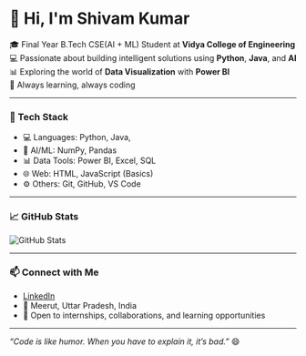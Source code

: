 # 👋 Hi, I'm Shivam Kumar

🎓 Final Year B.Tech CSE(AI + ML) Student at **Vidya College of Engineering**  
💻 Passionate about building intelligent solutions using **Python**, **Java**, and **AI**  
📊 Exploring the world of **Data Visualization** with **Power BI**  
🚀 Always learning, always coding

---

### 🔧 Tech Stack

- 💻 Languages: Python, Java, 
- 🤖 AI/ML: NumPy, Pandas
- 📊 Data Tools: Power BI, Excel, SQL
- 🌐 Web: HTML, JavaScript (Basics)
- ⚙️ Others: Git, GitHub, VS Code

---

### 📈 GitHub Stats

![GitHub Stats](https://github-readme-stats.vercel.app/api?username=Shivam0513&show_icons=true&theme=radical)

---

### 📫 Connect with Me

- [LinkedIn](https://www.linkedin.com/in/shivam-kumar-29961a265)
- 📍 Meerut, Uttar Pradesh, India
- 💬 Open to internships, collaborations, and learning opportunities

---

_“Code is like humor. When you have to explain it, it’s bad.”_ 😄
